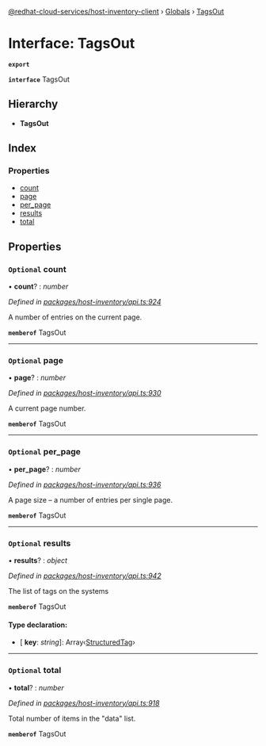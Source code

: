 [@redhat-cloud-services/host-inventory-client](../README.md) › [Globals](../globals.md) › [TagsOut](tagsout.md)

# Interface: TagsOut

**`export`** 

**`interface`** TagsOut

## Hierarchy

* **TagsOut**

## Index

### Properties

* [count](tagsout.md#optional-count)
* [page](tagsout.md#optional-page)
* [per_page](tagsout.md#optional-per_page)
* [results](tagsout.md#optional-results)
* [total](tagsout.md#optional-total)

## Properties

### `Optional` count

• **count**? : *number*

*Defined in [packages/host-inventory/api.ts:924](https://github.com/RedHatInsights/javascript-clients/blob/master/packages/host-inventory/api.ts#L924)*

A number of entries on the current page.

**`memberof`** TagsOut

___

### `Optional` page

• **page**? : *number*

*Defined in [packages/host-inventory/api.ts:930](https://github.com/RedHatInsights/javascript-clients/blob/master/packages/host-inventory/api.ts#L930)*

A current page number.

**`memberof`** TagsOut

___

### `Optional` per_page

• **per_page**? : *number*

*Defined in [packages/host-inventory/api.ts:936](https://github.com/RedHatInsights/javascript-clients/blob/master/packages/host-inventory/api.ts#L936)*

A page size – a number of entries per single page.

**`memberof`** TagsOut

___

### `Optional` results

• **results**? : *object*

*Defined in [packages/host-inventory/api.ts:942](https://github.com/RedHatInsights/javascript-clients/blob/master/packages/host-inventory/api.ts#L942)*

The list of tags on the systems

**`memberof`** TagsOut

#### Type declaration:

* \[ **key**: *string*\]: Array‹[StructuredTag](structuredtag.md)›

___

### `Optional` total

• **total**? : *number*

*Defined in [packages/host-inventory/api.ts:918](https://github.com/RedHatInsights/javascript-clients/blob/master/packages/host-inventory/api.ts#L918)*

Total number of items in the \"data\" list.

**`memberof`** TagsOut
